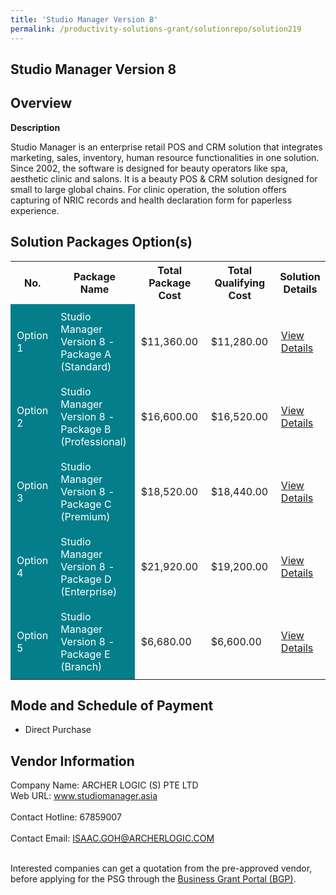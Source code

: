 ```yaml
---
title: 'Studio Manager Version 8'
permalink: /productivity-solutions-grant/solutionrepo/solution219
---
```


## Studio Manager Version 8

## Overview

**Description**

Studio Manager is an enterprise retail POS and CRM solution that integrates marketing, sales, inventory, human resource functionalities in one solution. Since 2002, the software is designed for beauty operators like spa, aesthetic clinic and salons. It is a beauty POS & CRM solution designed for small to large global chains. For clinic operation, the solution offers capturing of NRIC records and health declaration form for paperless experience.

## Solution Packages Option(s)

<table>
<tr>
<th><b>No.</b></th>
<th><b>Package Name</b></th>
<th><b>Total Package Cost</b></th>
<th><b>Total Qualifying Cost</b></th>
<th><b>Solution Details</b></th>
</tr>
<tr>
<td style='padding: 10px; background-color: #037E8A; color: #FFFFFF;'>Option 1</td>
<td style='padding: 10px; background-color: #037E8A; color: #FFFFFF;'>Studio Manager Version 8 - Package A (Standard)</td>
<td style='padding: 10px;'>$11,360.00</td>
<td style='padding: 10px;'>$11,280.00</td>
<td style='padding: 10px;'><a href='/images/psg/Desensitised_Archer_Annex_3_Part_1.pdf' target='_blank'>View Details</a></td>
</tr>
<tr>
<td style='padding: 10px; background-color: #037E8A; color: #FFFFFF;'>Option 2</td>
<td style='padding: 10px; background-color: #037E8A; color: #FFFFFF;'>Studio Manager Version 8 - Package B (Professional)</td>
<td style='padding: 10px;'>$16,600.00</td>
<td style='padding: 10px;'>$16,520.00</td>
<td style='padding: 10px;'><a href='/images/psg/Desensitised_Archer_Annex_3_Part_2.pdf' target='_blank'>View Details</a></td>
</tr>
<tr>
<td style='padding: 10px; background-color: #037E8A; color: #FFFFFF;'>Option 3</td>
<td style='padding: 10px; background-color: #037E8A; color: #FFFFFF;'>Studio Manager Version 8 - Package C (Premium)</td>
<td style='padding: 10px;'>$18,520.00</td>
<td style='padding: 10px;'>$18,440.00</td>
<td style='padding: 10px;'><a href='/images/psg/Desensitised_Archer_Annex_3_Part_3.pdf' target='_blank'>View Details</a></td>
</tr>
<tr>
<td style='padding: 10px; background-color: #037E8A; color: #FFFFFF;'>Option 4</td>
<td style='padding: 10px; background-color: #037E8A; color: #FFFFFF;'>Studio Manager Version 8 - Package D (Enterprise)</td>
<td style='padding: 10px;'>$21,920.00</td>
<td style='padding: 10px;'>$19,200.00</td>
<td style='padding: 10px;'><a href='/images/psg/Desensitised_Archer_Annex_3_Part_4.pdf' target='_blank'>View Details</a></td>
</tr>
<tr>
<td style='padding: 10px; background-color: #037E8A; color: #FFFFFF;'>Option 5</td>
<td style='padding: 10px; background-color: #037E8A; color: #FFFFFF;'>Studio Manager Version 8 - Package E (Branch)</td>
<td style='padding: 10px;'>$6,680.00</td>
<td style='padding: 10px;'>$6,600.00</td>
<td style='padding: 10px;'><a href='/images/psg/Desensitised_Archer_Annex_3_Part_5.pdf' target='_blank'>View Details</a></td>
</tr>
</table>

## Mode and Schedule of Payment

 - Direct Purchase

## Vendor Information

 Company Name: ARCHER LOGIC (S) PTE LTD<br>Web URL: www.studiomanager.asia <br><br>Contact Hotline: 67859007 <br><br>Contact Email: ISAAC.GOH@ARCHERLOGIC.COM <br><br>

Interested companies can get a quotation from the pre-approved vendor, before applying for the PSG through the <a href='https://www.businessgrants.gov.sg/' target='_blank' rel='noopener'>Business Grant Portal (BGP)</a>.

<script src="/jquery/resize-tables.js"></script>
